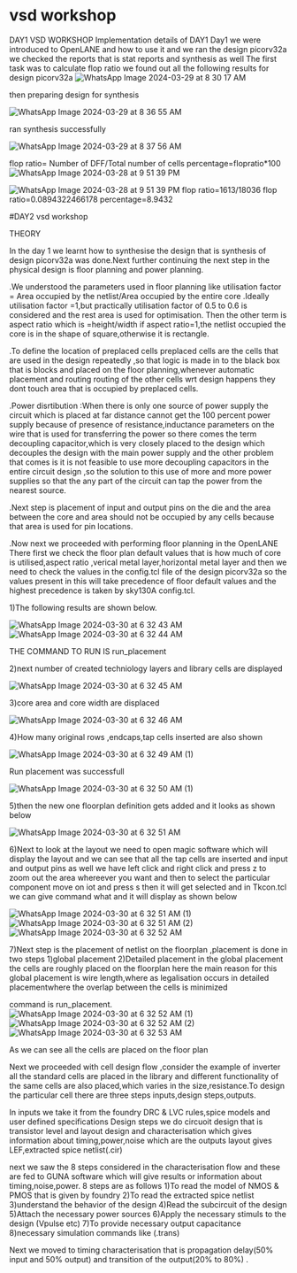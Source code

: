 # vsd  workshop
DAY1 VSD WORKSHOP
Implementation details of DAY1
Day1 we were introduced to OpenLANE and how to use it and we ran the design picorv32a we checked the reports that is stat reports and synthesis as well
The first task was to calculate flop ratio 
we found out all the following results for design picorv32a
![WhatsApp Image 2024-03-29 at 8 30 17 AM](https://github.com/HarikaVeluru/Day1_vsd/assets/165346462/bd1e2b59-4702-40d3-8536-26fd0d19ee17)

then preparing design for synthesis

![WhatsApp Image 2024-03-29 at 8 36 55 AM](https://github.com/HarikaVeluru/Day1_vsd/assets/165346462/9a13661d-4f49-42b3-8622-1fdbe51ff370)

ran synthesis successfully

![WhatsApp Image 2024-03-29 at 8 37 56 AM](https://github.com/HarikaVeluru/Day1_vsd/assets/165346462/02840799-0495-4ea7-9d16-1c237a3ad87e)

flop ratio= Number of DFF/Total number of cells
percentage=flopratio*100
![WhatsApp Image 2024-03-28 at 9 51 39 PM](https://github.com/HarikaVeluru/Day1_vsd/assets/165346462/8248cd94-1e5b-480e-9653-8b7375a941de)

![WhatsApp Image 2024-03-28 at 9 51 39 PM](https://github.com/HarikaVeluru/Day1_vsd/assets/165346462/d70cf74b-baba-4f95-8034-9b364fb2ed73)
flop ratio=1613/18036
flop ratio=0.0894322466178
percentage=8.9432


#DAY2 vsd workshop

THEORY

In the day 1 we learnt how to synthesise the design that is synthesis of  design  picorv32a was done.Next further continuing the next step in the physical design is floor planning and power planning.

.We understood the parameters used in floor planning like utilisation factor = Area occupied by the netlist/Area occupied by the entire core .Ideally utilisation factor =1,but practically utilisation factor of 0.5 to 0.6 is considered and the rest area is used for optimisation.
Then the other term is aspect ratio which is =height/width
if aspect ratio=1,the netlist occupied the core is in the shape of square,otherwise it is rectangle.

.To define the location of preplaced cells 
preplaced cells are the cells that are used in the design repeatedly ,so that logic is made in to the black box that is blocks and placed on the floor planning,whenever automatic placement and routing routing of the other cells wrt design happens they dont touch area that is occupied by preplaced cells.

.Power disrtibution :When there is only one source of power supply the circuit which is placed at far distance cannot get the 100 percent power supply because of presence of resistance,inductance parameters on the wire that is used for transferring the power so there comes the term decoupling capacitor,which is very closely placed to the design which decouples the design with the main power supply and the other problem that comes is it is not feasible to use more decoupling capacitors in the entire circuit design ,so the solution to this use of more and more power supplies so that the any part of the circuit can tap the power from the nearest source.

.Next step is placement of input and output pins on the die and the area between the core and area should not be occupied by any cells because that area is used for pin locations.

.Now next we proceeded with performing floor planning in the OpenLANE 
There first we check the floor plan default values  that is how much of core is utilised,aspect ratio ,verical metal layer,horizontal metal layer and then we need to check the values in the config.tcl file of the design picorv32a so the values present in this will take precedence of floor default values and the highest precedence is taken by sky130A config.tcl.

1)The following results are shown below.

![WhatsApp Image 2024-03-30 at 6 32 43 AM](https://github.com/HarikaVeluru/Day1_vsd/assets/165346462/d5ffa223-1ae3-4e1a-98d9-1c2aaba91ab8)
![WhatsApp Image 2024-03-30 at 6 32 44 AM](https://github.com/HarikaVeluru/Day1_vsd/assets/165346462/d58d118f-2527-4131-bf44-9eb3570ea661)


THE COMMAND TO RUN IS run_placement

2)next number of created techniology layers and library cells are displayed

![WhatsApp Image 2024-03-30 at 6 32 45 AM](https://github.com/HarikaVeluru/Day1_vsd/assets/165346462/2ed3dcf5-868d-447f-9bd3-45782213e562)


3)core area and core width are displaced

![WhatsApp Image 2024-03-30 at 6 32 46 AM](https://github.com/HarikaVeluru/Day1_vsd/assets/165346462/aa878602-3ff5-4b4b-9173-cd6d883712e2)

4)How many original rows ,endcaps,tap cells inserted are also shown 

![WhatsApp Image 2024-03-30 at 6 32 49 AM (1)](https://github.com/HarikaVeluru/Day1_vsd/assets/165346462/008286bf-9277-49fa-ae04-9c242717cf46)

Run placement was successfull

![WhatsApp Image 2024-03-30 at 6 32 50 AM (1)](https://github.com/HarikaVeluru/Day1_vsd/assets/165346462/e00a6587-9b32-41e9-afae-f92b1d1c15a0)

5)then the new one floorplan definition gets added and it looks as shown below

![WhatsApp Image 2024-03-30 at 6 32 51 AM](https://github.com/HarikaVeluru/Day1_vsd/assets/165346462/0d311baf-e76d-4e19-9154-afea7f42e95a)

6)Next to look at the layout we need to open magic software which will display the layout and we can see that all the tap cells are inserted and input and output pins as well we have left click and right click and press z to zoom out the area whereever you want and then to select the particular component move on iot and press s then it will get selected and in Tkcon.tcl we can give command what and it will display as shown below

![WhatsApp Image 2024-03-30 at 6 32 51 AM (1)](https://github.com/HarikaVeluru/Day1_vsd/assets/165346462/137a2612-6b1c-4e7d-b482-e5be6e409e59)
![WhatsApp Image 2024-03-30 at 6 32 51 AM (2)](https://github.com/HarikaVeluru/Day1_vsd/assets/165346462/0f18333d-68ea-49ef-b2da-4f831ea31df5)
![WhatsApp Image 2024-03-30 at 6 32 52 AM](https://github.com/HarikaVeluru/Day1_vsd/assets/165346462/2d8db2d5-a817-4eb6-b802-f8149b7e53e7)

7)Next step is the placement of netlist on the floorplan ,placement is done in two steps  1)global placement 2)Detailed placement
in the global placement the cells are roughly placed on the floorplan here the main reason for this global placement is wire length,where as legalisation occurs in detailed placementwhere the overlap between the cells is minimized 

command is run_placement.
![WhatsApp Image 2024-03-30 at 6 32 52 AM (1)](https://github.com/HarikaVeluru/Day1_vsd/assets/165346462/6d9a8bcc-570d-4b67-b327-b327e81fc98e)
![WhatsApp Image 2024-03-30 at 6 32 52 AM (2)](https://github.com/HarikaVeluru/Day1_vsd/assets/165346462/2e1d5970-189c-4b1f-b3a5-537902f43a0f)
![WhatsApp Image 2024-03-30 at 6 32 53 AM](https://github.com/HarikaVeluru/Day1_vsd/assets/165346462/cab23d0d-9f06-4a8b-9ec1-e59172b741ca)


As we can see all the cells are placed on the floor plan 

Next we proceeded with cell design flow ,consider the example of inverter all the standard cells are placed in the library and different functionality of the same cells are also placed,which varies in the size,resistance.To design the particular cell there are three steps inputs,design steps,outputs.

In inputs we take it from the foundry DRC & LVC rules,spice models and user defined specifications
Design steps we do circuoit design that is transistor level and layout design and characterisation which gives information about timing,power,noise which are the outputs
layout gives LEF,extracted spice netlist(.cir)

next we saw the 8 steps  considered in the characterisation flow and these are fed to GUNA software which will give results or information about timing,noise,power.
8 steps are as follows 
1)To read the model of NMOS & PMOS that is given by foundry
2)To read the extracted spice netlist
3)understand the behavior of the design
4)Read the subcircuit of the design
5)Attach the necessary power sources
6)Apply the necessary stimuls to the design (Vpulse etc)
7)To provide necessary output capacitance 
8)necessary simulation commands like (.trans)

Next we moved to timing characterisation that is propagation delay(50% input and 50% output) and transition of the output(20% to 80%) .








